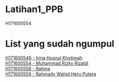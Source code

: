 # Latihan1_PPB
H171600554

# List yang sudah ngumpul
[H171600546 - Irma Husnul Khotimah](https://github.com/Irma07/H171600546_IrmaHusnul)  
[H171600554 - Muhammad Rizky Rizaldi](https://github.com/Rizky92/Latihan1_PPB)  
[H171600558 - Rahma](https://github.com/rahmacom/android_TampilaNama)  
[H171600559 - Rahmady Wahid Heru Putera](https://github.com/Wahidunkhan/Tugas1)  
